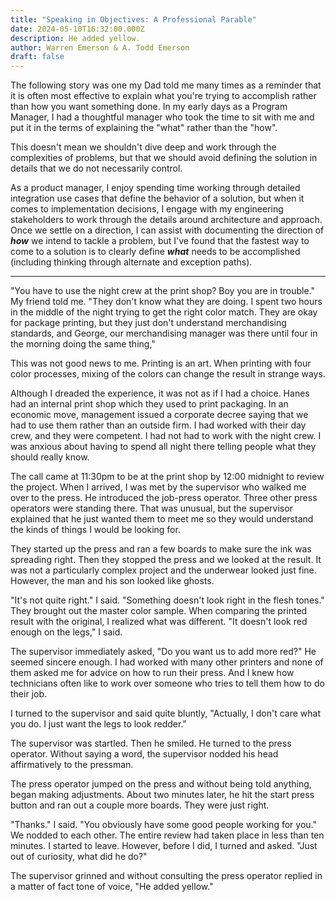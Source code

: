 ```yaml
---
title: "Speaking in Objectives: A Professional Parable"
date: 2024-05-10T16:32:00.000Z
description: He added yellow.
author: Warren Emerson & A. Todd Emerson
draft: false
---
```

The following story was one my Dad told me many times as a reminder that it is often most effective to explain what you're trying to accomplish rather than how you want something done. In my early days as a Program Manager, I had a thoughtful manager who took the time to sit with me and put it in the terms of explaining the "what" rather than the "how". 

This doesn't mean we shouldn't dive deep and work through the complexities of problems, but that we should avoid defining the solution in details that we do not necessarily control. 

As a product manager, I enjoy spending time working through detailed integration use cases that define the behavior of a solution, but when it comes to implementation decisions, I engage with my engineering stakeholders to work through the details around architecture and approach. Once we settle on a direction, I can assist with documenting the direction of ***how*** we intend to tackle a problem, but I've found that the fastest way to come to a solution is to clearly define ***what*** needs to be accomplished (including thinking through alternate and exception paths).

- - -


"You have to use the night crew at the print shop? Boy you are in trouble." My friend told me. "They don't know what they are doing. I spent two hours in the middle of the night trying to get the right color match. They are okay for package printing, but they just don't understand merchandising standards, and George, our merchandising manager was there until four in the morning doing the same thing,"

This was not good news to me. Printing is an art. When printing with four color processes, mixing of the colors can change the result in strange ways.

Although I dreaded the experience, it was not as if I had a choice. Hanes had an internal print shop which they used to print packaging. In an economic move, management issued a corporate decree saying that we had to use them rather than an outside firm. I had worked with their day crew, and they were competent. I had not had to work with the night crew. I was anxious about having to spend all night there telling people what they should really know.

The call came at 11:30pm to be at the print shop by 12:00 midnight to review the project. When I arrived, I was met by the supervisor who walked me over to the press. He introduced the job-press operator. Three other press operators were standing there. That was unusual, but the supervisor explained that he just wanted them to meet me so they would understand the kinds of things I would be looking for.

They started up the press and ran a few boards to make sure the ink was spreading right. Then they stopped the press and we looked at the result. It was not a particularly complex project and the underwear looked just fine. However, the man and his son looked like ghosts.

"It's not quite right." I said. "Something doesn't look right in the flesh tones." They brought out the master color sample. When comparing the printed result with the original, I realized what was different. "It doesn't look red enough on the legs," I said.

The supervisor immediately asked, "Do you want us to add more red?" He seemed sincere enough. I had worked with many other printers and none of them asked me for advice on how to run their press. And I knew how technicians often like to work over someone who tries to tell them how to do their job. 

I turned to the supervisor and said quite bluntly, "Actually, I don't care what you do. I just want the legs to look redder."

The supervisor was startled. Then he smiled. He turned to the press operator. Without saying a word, the supervisor nodded his head affirmatively to the pressman.

The press operator jumped on the press and without being told anything, began making adjustments. About two minutes later, he hit the start press button and ran out a couple more boards. They were just right.

"Thanks." I said. "You obviously have some good people working for you." We nodded to each other. The entire review had taken place in less than ten minutes. I started to leave. However, before I did, I turned and asked. "Just out of curiosity, what did he do?"

The supervisor grinned and without consulting the press operator replied in a matter of fact tone of voice, "He added yellow."
